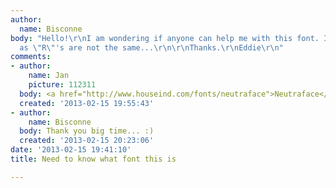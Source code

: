 ```yaml
---
author:
  name: Bisconne
body: "Hello!\r\nI am wondering if anyone can help me with this font. It is not Lionel,
  as \"R\"'s are not the same...\r\n\r\nThanks.\r\nEddie\r\n"
comments:
- author:
    name: Jan
    picture: 112311
  body: <a href="http://www.houseind.com/fonts/neutraface">Neutraface</a>.
  created: '2013-02-15 19:55:43'
- author:
    name: Bisconne
  body: Thank you big time... :)
  created: '2013-02-15 20:23:06'
date: '2013-02-15 19:41:10'
title: Need to know what font this is

---
```

